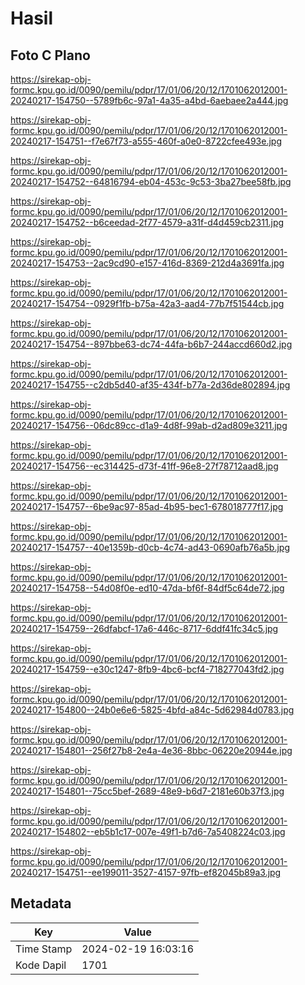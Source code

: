 # Hasil

## Foto C Plano

https://sirekap-obj-formc.kpu.go.id/0090/pemilu/pdpr/17/01/06/20/12/1701062012001-20240217-154750--5789fb6c-97a1-4a35-a4bd-6aebaee2a444.jpg

https://sirekap-obj-formc.kpu.go.id/0090/pemilu/pdpr/17/01/06/20/12/1701062012001-20240217-154751--f7e67f73-a555-460f-a0e0-8722cfee493e.jpg

https://sirekap-obj-formc.kpu.go.id/0090/pemilu/pdpr/17/01/06/20/12/1701062012001-20240217-154752--64816794-eb04-453c-9c53-3ba27bee58fb.jpg

https://sirekap-obj-formc.kpu.go.id/0090/pemilu/pdpr/17/01/06/20/12/1701062012001-20240217-154752--b6ceedad-2f77-4579-a31f-d4d459cb2311.jpg

https://sirekap-obj-formc.kpu.go.id/0090/pemilu/pdpr/17/01/06/20/12/1701062012001-20240217-154753--2ac9cd90-e157-416d-8369-212d4a3691fa.jpg

https://sirekap-obj-formc.kpu.go.id/0090/pemilu/pdpr/17/01/06/20/12/1701062012001-20240217-154754--0929f1fb-b75a-42a3-aad4-77b7f51544cb.jpg

https://sirekap-obj-formc.kpu.go.id/0090/pemilu/pdpr/17/01/06/20/12/1701062012001-20240217-154754--897bbe63-dc74-44fa-b6b7-244accd660d2.jpg

https://sirekap-obj-formc.kpu.go.id/0090/pemilu/pdpr/17/01/06/20/12/1701062012001-20240217-154755--c2db5d40-af35-434f-b77a-2d36de802894.jpg

https://sirekap-obj-formc.kpu.go.id/0090/pemilu/pdpr/17/01/06/20/12/1701062012001-20240217-154756--06dc89cc-d1a9-4d8f-99ab-d2ad809e3211.jpg

https://sirekap-obj-formc.kpu.go.id/0090/pemilu/pdpr/17/01/06/20/12/1701062012001-20240217-154756--ec314425-d73f-41ff-96e8-27f78712aad8.jpg

https://sirekap-obj-formc.kpu.go.id/0090/pemilu/pdpr/17/01/06/20/12/1701062012001-20240217-154757--6be9ac97-85ad-4b95-bec1-678018777f17.jpg

https://sirekap-obj-formc.kpu.go.id/0090/pemilu/pdpr/17/01/06/20/12/1701062012001-20240217-154757--40e1359b-d0cb-4c74-ad43-0690afb76a5b.jpg

https://sirekap-obj-formc.kpu.go.id/0090/pemilu/pdpr/17/01/06/20/12/1701062012001-20240217-154758--54d08f0e-ed10-47da-bf6f-84df5c64de72.jpg

https://sirekap-obj-formc.kpu.go.id/0090/pemilu/pdpr/17/01/06/20/12/1701062012001-20240217-154759--26dfabcf-17a6-446c-8717-6ddf41fc34c5.jpg

https://sirekap-obj-formc.kpu.go.id/0090/pemilu/pdpr/17/01/06/20/12/1701062012001-20240217-154759--e30c1247-8fb9-4bc6-bcf4-718277043fd2.jpg

https://sirekap-obj-formc.kpu.go.id/0090/pemilu/pdpr/17/01/06/20/12/1701062012001-20240217-154800--24b0e6e6-5825-4bfd-a84c-5d62984d0783.jpg

https://sirekap-obj-formc.kpu.go.id/0090/pemilu/pdpr/17/01/06/20/12/1701062012001-20240217-154801--256f27b8-2e4a-4e36-8bbc-06220e20944e.jpg

https://sirekap-obj-formc.kpu.go.id/0090/pemilu/pdpr/17/01/06/20/12/1701062012001-20240217-154801--75cc5bef-2689-48e9-b6d7-2181e60b37f3.jpg

https://sirekap-obj-formc.kpu.go.id/0090/pemilu/pdpr/17/01/06/20/12/1701062012001-20240217-154802--eb5b1c17-007e-49f1-b7d6-7a5408224c03.jpg

https://sirekap-obj-formc.kpu.go.id/0090/pemilu/pdpr/17/01/06/20/12/1701062012001-20240217-154751--ee199011-3527-4157-97fb-ef82045b89a3.jpg


## Metadata

| Key        | Value               |
| ---------- | ------------------- |
| Time Stamp | 2024-02-19 16:03:16 |
| Kode Dapil | 1701                |



